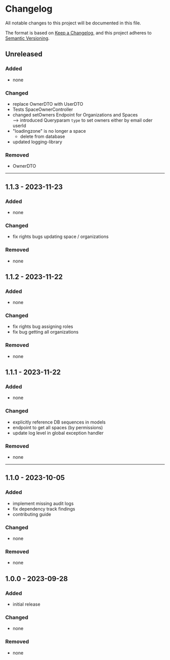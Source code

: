 # Changelog


All notable changes to this project will be documented in this file.

The format is based on [Keep a Changelog](https://keepachangelog.com/en/1.0.0/),
and this project adheres to [Semantic Versioning](https://semver.org/spec/v2.0.0.html).


## Unreleased


### Added

- none

### Changed

- replace OwnerDTO with UserDTO
- Tests SpaceOwnerController
- changed setOwners Endpoint for Organizations and Spaces <br>
  --> introduced Queryparam `type` to set owners either by email oder userId
- "loadingzone" is no longer a space
    - delete from database
- updated logging-library

### Removed

- OwnerDTO

---


## 1.1.3 - 2023-11-23


### Added

- none

### Changed

- fix rights bugs updating space / organizations

### Removed

- none

## 1.1.2 - 2023-11-22


### Added

- none

### Changed

- fix rights bug assigning roles
- fix bug getting all organizations

### Removed

- none

## 1.1.1 - 2023-11-22


### Added

- none

### Changed

- explicitly reference DB sequences in models
- endpoint to get all spaces (by permissions)
- update log level in global exception handler

### Removed

- none

---


## 1.1.0 - 2023-10-05


### Added

- implement missing audit logs
- fix dependency track findings
- contributing guide

### Changed

- none

### Removed

- none

## 1.0.0 - 2023-09-28


### Added

- initial release

### Changed

- none

### Removed

- none
